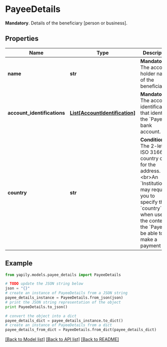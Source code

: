 # PayeeDetails

__Mandatory__. Details of the beneficiary [person or business].

## Properties
Name | Type | Description | Notes
------------ | ------------- | ------------- | -------------
**name** | **str** | __Mandatory__. The account holder name of the beneficiary. | 
**account_identifications** | [**List[AccountIdentification]**](AccountIdentification.md) | __Mandatory__. The account identifications that identify the &#x60;Payee&#x60; bank account. | 
**country** | **str** | __Conditional__. The 2-letter ISO 3166 country code for the address. &lt;br&gt;&lt;br&gt;An &#x60;Institution&#x60; may require you to specify the &#x60;country&#x60; when used in the context of the &#x60;Payee&#x60; to be able to make a payment | 

## Example

```python
from yapily.models.payee_details import PayeeDetails

# TODO update the JSON string below
json = "{}"
# create an instance of PayeeDetails from a JSON string
payee_details_instance = PayeeDetails.from_json(json)
# print the JSON string representation of the object
print PayeeDetails.to_json()

# convert the object into a dict
payee_details_dict = payee_details_instance.to_dict()
# create an instance of PayeeDetails from a dict
payee_details_from_dict = PayeeDetails.from_dict(payee_details_dict)
```
[[Back to Model list]](../README.md#documentation-for-models) [[Back to API list]](../README.md#documentation-for-api-endpoints) [[Back to README]](../README.md)


